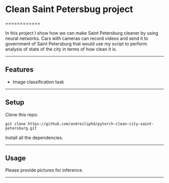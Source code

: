 # Clean Saint Petersbug project
============

In this project I show how we can make Saint Petersburg cleaner by using neural networks. Cars with cameras can record videos and send it to government of Saint Petersburg that would use my script to perform analysis of state of the city in terms of how clean it is.

---

## Features
- Image classification task

---

## Setup
Clone this repo:
```
git clone https://github.com/andreiliphd/pytorch-clean-city-saint-petersburg.git
```
Install all the dependencies.

---


## Usage

Please provide pictures for inference.

---
